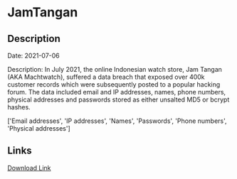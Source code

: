 # JamTangan

## Description

Date: 2021-07-06

Description:
In July 2021, the online Indonesian watch store, Jam Tangan (AKA Machtwatch), suffered a data breach that exposed over 400k customer records which were subsequently posted to a popular hacking forum. The data included email and IP addresses, names, phone numbers, physical addresses and passwords stored as either unsalted MD5 or bcrypt hashes.


['Email addresses', 'IP addresses', 'Names', 'Passwords', 'Phone numbers', 'Physical addresses']

## Links

[Download Link](https://link-to.net/1229997/912.7486726665635/dynamic/?r=amFtdGFuZ2FuLmNvbQ==)
